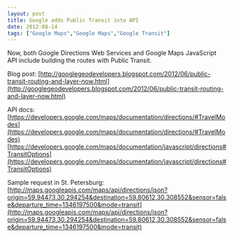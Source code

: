```yaml
---
layout: post
title: Google adds Public Transit into API
date: 2012-08-14
tags: ["Google Maps","Google Maps","Google Transit"]
---
```


Now, both Google Directions Web Services and Google Maps JavaScript API include building the routes with Public Transit.

Blog post:
[http://googlegeodevelopers.blogspot.com/2012/06/public-transit-routing-and-layer-now.html](http://googlegeodevelopers.blogspot.com/2012/06/public-transit-routing-and-layer-now.html)

API docs:
[https://developers.google.com/maps/documentation/directions/#TravelModes](https://developers.google.com/maps/documentation/directions/#TravelModes)
[https://developers.google.com/maps/documentation/javascript/directions#TransitOptions](https://developers.google.com/maps/documentation/javascript/directions#TransitOptions)

Sample request in St. Petersburg:
[http://maps.googleapis.com/maps/api/directions/json?origin=59.94473,30.294254&destination=59.80612,30.308552&sensor=false&departure_time=1346197500&mode=transit](http://maps.googleapis.com/maps/api/directions/json?origin=59.94473,30.294254&destination=59.80612,30.308552&sensor=false&departure_time=1346197500&mode=transit)